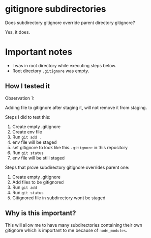 # gitignore subdirectories

Does subdirectory gitignore override parent directory gitignore?

Yes, it does.

# Important notes

- I was in root directory while executing steps below.
- Root directory `.gitignore` was empty.

## How I tested it

Observation 1:

Adding file to gitignore after staging it, will not remove it from staging.

Steps I did to test this:

1. Create empty .gitignore
2. Create env file
3. Run `git add .`
4. env file will be staged
5. set gitignore to look like this `.gitignore` in this repository
6. Run `git status`
7. env file will be still staged

Steps that prove subdirectory gitignore overrides parent one:

1. Create empty .gitignore
2. Add files to be gitignored
3. Run `git add`
4. Run `git status`
5. Gitignored file in subdirectory wont be staged

## Why is this important?

This will allow me to have many subdirectories containing their own gitignore which is important to me because of `node_modules`.
